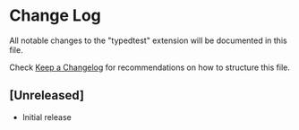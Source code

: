 # Change Log
All notable changes to the "typedtest" extension will be documented in this file.

Check [Keep a Changelog](http://keepachangelog.com/) for recommendations on how to structure this file.

## [Unreleased]
- Initial release